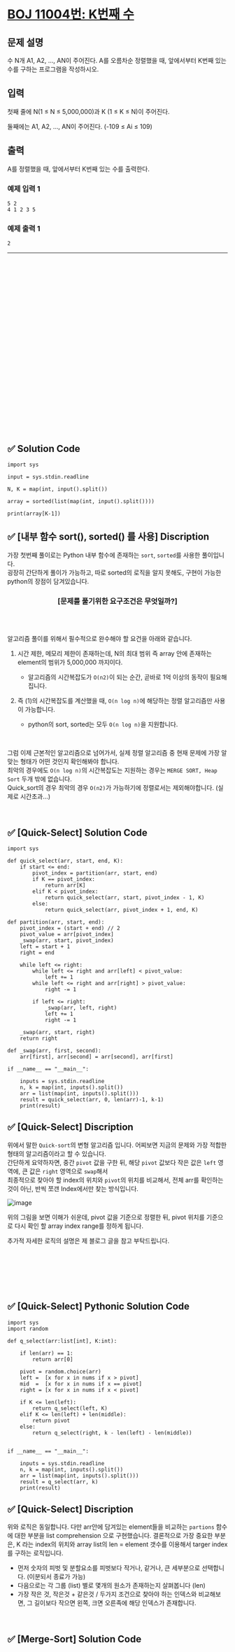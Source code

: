 # [BOJ 11004번: K번째 수](https://www.acmicpc.net/problem/11004)

## 문제 설명


수 N개 A1, A2, ..., AN이 주어진다. A를 오름차순 정렬했을 때, 앞에서부터 K번째 있는 수를 구하는 프로그램을 작성하시오.

## 입력  

첫째 줄에 N(1 ≤ N ≤ 5,000,000)과 K (1 ≤ K ≤ N)이 주어진다.

둘째에는 A1, A2, ..., AN이 주어진다. (-109 ≤ Ai ≤ 109)

## 출력

A를 정렬했을 때, 앞에서부터 K번째 있는 수를 출력한다.


### 예제 입력 1

```
5 2
4 1 2 3 5
```

### 예제 출력 1

```
2
```



---

<br/>
<br/>
<br/>
<br/>
<br/>
<br/>
<br/>
<br/>
<br/>
<br/>
<br/>
<br/>
<br/>
<br/>
<br/>
<br/>
<br/>
<br/>
<br/>
<br/>
<br/>
<br/>
<br/>

## ✅ Solution Code

```python3
import sys

input = sys.stdin.readline

N, K = map(int, input().split())

array = sorted(list(map(int, input().split())))

print(array[K-1])
```

## ✅ [내부 함수 sort(), sorted() 를 사용] Discription

가장 첫번째 풀이로는 Python 내부 함수에 존재하는 `sort`, `sorted`를 사용한 풀이입니다.  
굉장히 간단하게 풀이가 가능하고, 따로 sorted의 로직을 알지 못해도, 구현이 가능한 python의 장점이 담겨있습니다.  

<div align="center">

  ### [문제를 풀기위한 요구조건은 무엇일까?]

</div>

<br/>
<br/>

알고리즘 풀이를 위해서 필수적으로 완수해야 할 요건을 아래와 같습니다. 

1. 시간 제한, 메모리 제한이 존재하는데, N의 최대 범위 즉 array 안에 존재하는 element의 범위가 5,000,000 까지이다.
    *  알고리즘의 시간복잡도가 `O(n2)`이 되는 순간, 곧바로 1억 이상의 동작이 필요해집니다. 

2. 즉 (1)의 시간복잡도를 계산했을 때, `O(n log n)`에 해당하는 정렬 알고리즘만 사용이 가능합니다.  
    * python의 sort, sorted는 모두 `O(n log n)`을 지원합니다.  

<br/>

그럼 이제 근본적인 알고리즘으로 넘어가서, 실제 정렬 알고리즘 중 현재 문제에 가장 알맞는 형태가 어떤 것인지 확인해봐야 합니다.   
최악의 경우에도 `O(n log n)`의 시간복잡도는 지원하는 경우는 `MERGE SORT, Heap Sort` 두개 밖에 없습니다.  
Quick_sort의 경우 최악의 경우 `O(n2)`가 가능하기에 정렬로서는 제외해야합니다. (실제로 시간초과...)  


<br/>

## ✅ [Quick-Select] Solution Code

```python3
import sys

def quick_select(arr, start, end, K):
    if start <= end:
        pivot_index = partition(arr, start, end)
        if K == pivot_index:
            return arr[K]
        elif K < pivot_index:
            return quick_select(arr, start, pivot_index - 1, K)
        else: 
            return quick_select(arr, pivot_index + 1, end, K)
        
def partition(arr, start, end):
    pivot_index = (start + end) // 2
    pivot_value = arr[pivot_index]
    _swap(arr, start, pivot_index)
    left = start + 1
    right = end
    
    while left <= right:
        while left <= right and arr[left] < pivot_value:
            left += 1
        while left <= right and arr[right] > pivot_value:
            right -= 1
            
        if left <= right:
            _swap(arr, left, right)
            left += 1
            right -= 1

    _swap(arr, start, right)
    return right

def _swap(arr, first, second):
    arr[first], arr[second] = arr[second], arr[first]

if __name__ == "__main__":

    inputs = sys.stdin.readline
    n, k = map(int, inputs().split())
    arr = list(map(int, inputs().split())) 
    result = quick_select(arr, 0, len(arr)-1, k-1)
    print(result)
```


## ✅ [Quick-Select] Discription

위에서 말한 `Quick-sort`의 변형 알고리즘 입니다. 어찌보면 지금의 문제와 가장 적합한 형태의 알고리즘이라고 할 수 있습니다.  
간단하게 요약하자면, 중간 `pivot` 값을 구한 뒤, 해당 `pivot` 값보다 작은 값은 `left` 영역에, 큰 값은 `right` 영역으로 `swap`해서  
최종적으로 찾아야 할 index의 위치와 `pivot`의 위치를 비교해서, 전체 arr를 확인하는 것이 아닌, 반씩 쪼갠 Index에서만 찾는 방식입니다.  

![image](https://github.com/user-attachments/assets/2c9b22e6-0848-4a1d-9856-791fd7416c28)  

위의 그림을 보면 이해가 쉬운데, pivot 값을 기준으로 정렬한 뒤, pivot 위치를 기준으로 다시 확인 할 array index range를 정하게 됩니다.  

추가적 자세한 로직의 설명은 제 블로그 글을 참고 부탁드립니다.

<br/>
<br/>
<br/>
<br/>
<br/>


## ✅ [Quick-Select] Pythonic Solution Code

```python3
import sys
import random

def q_select(arr:list[int], K:int):
    
    if len(arr) == 1:
        return arr[0]
        
    pivot = random.choice(arr)
    left =  [x for x in nums if x > pivot]
    mid  =  [x for x in nums if x == pivot]
    right = [x for x in nums if x < pivot]
        
    if K <= len(left):
        return q_select(left, K)
    elif K <= len(left) + len(middle):
        return pivot
    else: 
        return q_select(right, k - len(left) - len(middle))        


if __name__ == "__main__":

    inputs = sys.stdin.readline
    n, k = map(int, inputs().split())
    arr = list(map(int, inputs().split())) 
    result = q_select(arr, k)
    print(result)
```

## ✅ [Quick-Select] Discription

위와 로직은 동일합니다. 다만 arr안에 담겨있는 element들을 비교하는 `partions` 함수에 대한 부분을 list comprehension 으로 구현했습니다.
결론적으로 가장 중요한 부분은, K 라는 index의 위치와 array list의 len = element 갯수를 이용해서 targer index를 구하는 로직입니다.  

* 먼저 숫자의 피벗 및 분할요소를 피벗보다 작거나, 같거나, 큰 세부분으로 선택합니다. (이분되서 종료가 가능)
* 다음으로는 각 그룹 (list) 별로 몇개의 원소가 존재하는지 살펴봅니다 (len)
* 가장 작은 것, 작은것 + 같은것 / 두가지 조건으로 찾아야 하는 인덱스와 비교해보면, 그 길이보다 작으면 왼쪽, 크면 오른족에 해당 인덱스가 존재합니다.  

<br/>


## ✅ [Merge-Sort] Solution Code

```python3